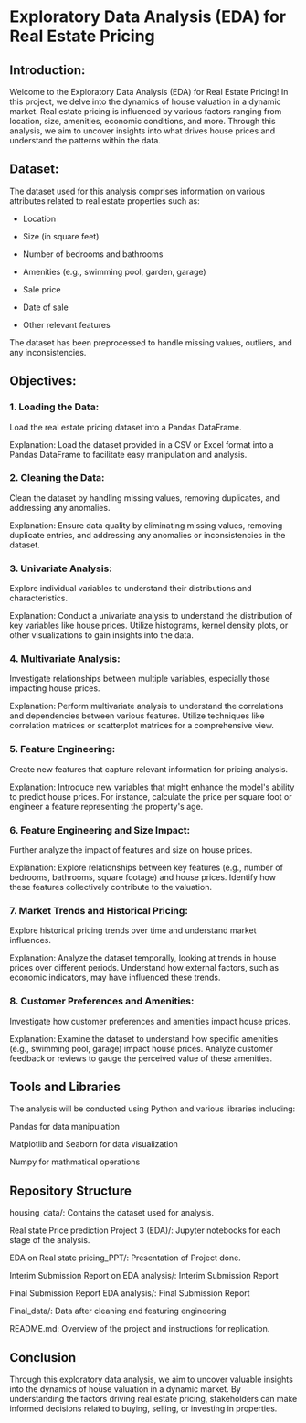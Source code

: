 # Exploratory Data Analysis (EDA) for Real Estate Pricing

## Introduction:

Welcome to the Exploratory Data Analysis (EDA) for Real Estate Pricing! In this project, we delve into the dynamics of house valuation in a dynamic market. Real estate pricing is influenced by various factors ranging from location, size, amenities, economic conditions, and more. Through this analysis, we aim to uncover insights into what drives house prices and understand the patterns within the data.

## Dataset:

The dataset used for this analysis comprises information on various attributes related to real estate properties such as:

* Location

* Size (in square feet)

* Number of bedrooms and bathrooms

* Amenities (e.g., swimming pool, garden, garage)

* Sale price

* Date of sale

* Other relevant features

The dataset has been preprocessed to handle missing values, outliers, and any inconsistencies.

## Objectives:

### 1. Loading the Data:

Load the real estate pricing dataset into a Pandas DataFrame.

Explanation: Load the dataset provided in a CSV or Excel format into a Pandas DataFrame to facilitate easy manipulation and analysis.

### 2. Cleaning the Data:

Clean the dataset by handling missing values, removing duplicates, and addressing any anomalies.

Explanation: Ensure data quality by eliminating missing values, removing duplicate entries, and addressing any anomalies or inconsistencies in the dataset.

### 3. Univariate Analysis:

Explore individual variables to understand their distributions and characteristics.

Explanation: Conduct a univariate analysis to understand the distribution of key variables like house prices. Utilize histograms, kernel density plots, or other visualizations to gain insights into the data.

### 4. Multivariate Analysis:

Investigate relationships between multiple variables, especially those impacting house prices.

Explanation: Perform multivariate analysis to understand the correlations and dependencies between various features. Utilize techniques like correlation matrices or scatterplot matrices for a comprehensive view.

### 5. Feature Engineering:

Create new features that capture relevant information for pricing analysis.

Explanation: Introduce new variables that might enhance the model's ability to predict house prices. For instance, calculate the price per square foot or engineer a feature representing the property's age.

### 6. Feature Engineering and Size Impact:

Further analyze the impact of features and size on house prices.

Explanation: Explore relationships between key features (e.g., number of bedrooms, bathrooms, square footage) and house prices. Identify how these features collectively contribute to the valuation.

### 7. Market Trends and Historical Pricing:

Explore historical pricing trends over time and understand market influences.

Explanation: Analyze the dataset temporally, looking at trends in house prices over different periods. Understand how external factors, such as economic indicators, may have influenced these trends.
### 8. Customer Preferences and Amenities:

Investigate how customer preferences and amenities impact house prices.

Explanation: Examine the dataset to understand how specific amenities (e.g., swimming pool, garage) impact house prices. Analyze customer feedback or reviews to gauge the perceived value of these amenities.

## Tools and Libraries

The analysis will be conducted using Python and various libraries including:

Pandas for data manipulation

Matplotlib and Seaborn for data visualization

Numpy for mathmatical operations

## Repository Structure

housing_data/: Contains the dataset used for analysis.

Real state Price prediction Project 3 (EDA)/: Jupyter notebooks for each stage of the analysis.

EDA on Real state pricing_PPT/: Presentation of Project done.

Interim Submission Report on EDA analysis/: Interim Submission Report

Final Submission Report EDA analysis/: Final Submission Report

Final_data/: Data after cleaning and featuring engineering

README.md: Overview of the project and instructions for replication.

## Conclusion

Through this exploratory data analysis, we aim to uncover valuable insights into the dynamics of house valuation in a dynamic market. By understanding the factors driving real estate pricing, stakeholders can make informed decisions related to buying, selling, or investing in properties.
